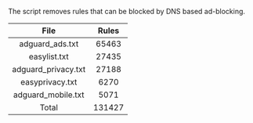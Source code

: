 The script removes rules that can be blocked by DNS based ad-blocking.


| File | Rules |
|:----:|:-----:|
| adguard_ads.txt | 65463 |
| easylist.txt | 27435 |
| adguard_privacy.txt | 27188 |
| easyprivacy.txt | 6270 |
| adguard_mobile.txt | 5071 |
| Total | 131427 |